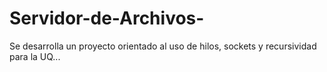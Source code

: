 # Servidor-de-Archivos-
Se desarrolla un proyecto orientado al uso de hilos, sockets y recursividad para la UQ...
